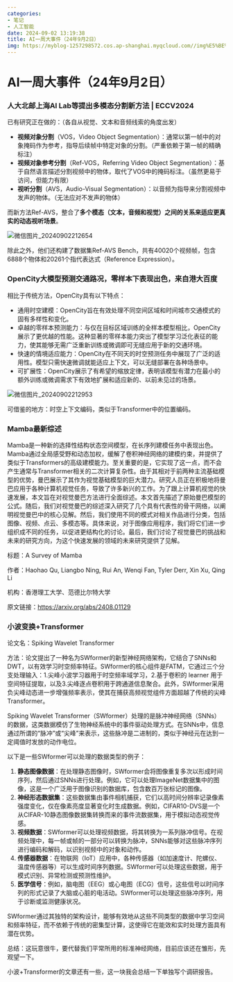 ```yaml
---
categories:
- 笔记
- 人工智能
date: 2024-09-02 13:19:38
title: AI一周大事件（24年9月2日）
img: https://myblog-1257298572.cos.ap-shanghai.myqcloud.com//img%E5%BE%AE%E4%BF%A1%E5%9B%BE%E7%89%87_20240902212953.png
---
```


# AI一周大事件（24年9月2日）

### 人大北邮上海AI Lab等提出多模态分割新方法 | ECCV2024

已有研究正在做的：（各自从视觉、文本和音频线索的角度出发）

- **视频对象分割**（VOS，Video Object Segmentation）：通常以第一帧中的对象掩码作为参考，指导后续帧中特定对象的分割。（严重依赖于第一帧的精确标注）
- **视频对象参考分割**（Ref-VOS，Referring Video Object Segmentation）：基于自然语言描述分割视频中的物体，取代了VOS中的掩码标注。（虽然更易于访问，但能力有限）
- **视听分割**（AVS，Audio-Visual Segmentation）：以音频为指导来分割视频中发声的物体。（无法应对不发声的物体）

而新方法Ref-AVS，整合了**多个模态（文本，音频和视觉）**之间的关系来适应更真实的**动态视听场景**。

![微信图片_20240902212654](https://myblog-1257298572.cos.ap-shanghai.myqcloud.com//img%E5%BE%AE%E4%BF%A1%E5%9B%BE%E7%89%87_20240902212654.png)

除此之外，他们还构建了数据集Ref-AVS Bench，共有40020个视频帧，包含6888个物体和20261个指代表达式（Reference Expression）。

### OpenCity大模型预测交通路况，零样本下表现出色，来自港大百度

相比于传统方法，OpenCity具有以下特点：

- 通用时空建模：OpenCity旨在有效处理不同空间区域和时间城市交通模式的固有多样性和变化。
- 卓越的零样本预测能力：与仅在目标区域训练的全样本模型相比，OpenCity展示了更优越的性能。这种显著的零样本能力突出了模型学习泛化表征的能力，使其能够无需广泛重新训练或微调即可无缝应用于新的交通环境。
- 快速的情境适应能力：OpenCity在不同天的时空预测任务中展现了广泛的适用性。模型只需快速微调就能适应上下文，可以无缝部署在各种场景中。
- 可扩展性：OpenCity展示了有希望的缩放定律，表明该模型有潜力在最小的额外训练或微调需求下有效地扩展和适应新的、以前未见过的场景。

![微信图片_20240902212953](https://myblog-1257298572.cos.ap-shanghai.myqcloud.com//img%E5%BE%AE%E4%BF%A1%E5%9B%BE%E7%89%87_20240902212953.png)

可借鉴的地方：时空上下文编码，类似于Transformer中的位置编码。

### Mamba最新综述

Mamba是一种新的选择性结构状态空间模型，在长序列建模任务中表现出色。Mamba通过全局感受野和动态加权，缓解了卷积神经网络的建模约束，并提供了类似于Transformers的高级建模能力。至关重要的是，它实现了这一点，而不会产生通常与Transformer相关的二次计算复杂性。由于其相对于前两种主流基础模型的优势，曼巴展示了其作为视觉基础模型的巨大潜力。研究人员正在积极地将曼巴应用于各种计算机视觉任务，导致了许多新兴的工作。为了跟上计算机视觉的快速发展，本文旨在对视觉曼巴方法进行全面综述。本文首先描述了原始曼巴模型的公式。随后，我们对视觉曼巴的综述深入研究了几个具有代表性的骨干网络，以阐明视觉曼巴中的核心见解。然后，我们使用不同的模式对相关作品进行分类，包括图像、视频、点云、多模态等。具体来说，对于图像应用程序，我们将它们进一步组织成不同的任务，以促进更结构化的讨论。最后，我们讨论了视觉曼巴的挑战和未来的研究方向，为这个快速发展的领域的未来研究提供了见解。

标题：A Survey of Mamba

作者：Haohao Qu, Liangbo Ning, Rui An, Wenqi Fan, Tyler Derr, Xin Xu, Qing Li

机构：香港理工大学、范德比尔特大学

原文链接：https://arxiv.org/abs/2408.01129

### 小波变换+Transformer

论文名：Spiking Wavelet Transformer

方法：论文提出了一种名为SWformer的新型神经网络架构，它结合了SNNs和DWT，以有效学习时空频率特征。SWformer的核心组件是FATM，它通过三个分支处理输入：1.尖峰小波学习器用于时空频率域学习，2.基于卷积的 learner 用于空间特征提取，以及3.尖峰逐点卷积用于跨通道信息聚合。此外，SWformer采用负尖峰动态进一步增强频率表示，使其在捕获高频视觉组件方面超越了传统的尖峰Transformer。

Spiking Wavelet Transformer（SWformer）处理的是脉冲神经网络（SNNs）的数据，这类数据模仿了生物神经系统中的事件驱动处理方式。在SNNs中，信息通过所谓的“脉冲”或“尖峰”来表示，这些脉冲是二进制的，类似于神经元在达到一定阈值时发放的动作电位。

以下是一些SWformer可以处理的数据类型的例子：

1. **静态图像数据**：在处理静态图像时，SWformer会将图像重复多次以形成时间序列，然后通过SNNs进行处理。例如，它可以处理ImageNet数据集中的图像，这是一个广泛用于图像识别的数据库，包含数百万张标记的图像。
2. **神经形态数据集**：这些数据集由事件相机捕获，它们以高时间分辨率记录像素强度变化，仅在像素亮度显著变化时生成数据。例如，CIFAR10-DVS是一个从CIFAR-10静态图像数据集转换而来的事件流数据集，用于模拟动态视觉传感。
3. **视频数据**：SWformer可以处理视频数据，将其转换为一系列脉冲信号。在视频处理中，每一帧或帧的一部分可以转换为脉冲，SNNs能够对这些脉冲序列进行编码和解码，以识别视频中的对象和动作。
4. **传感器数据**：在物联网（IoT）应用中，各种传感器（如加速度计、陀螺仪、温度传感器等）可以生成时间序列数据。SWformer可以处理这些数据，用于模式识别、异常检测或预测性维护。
5. **医学信号**：例如，脑电图（EEG）或心电图（ECG）信号，这些信号以时间序列的形式记录了大脑或心脏的电活动。SWformer可以处理这些脉冲序列，用于诊断或监测健康状况。

SWformer通过其独特的架构设计，能够有效地从这些不同类型的数据中学习空间和频率特征，而不依赖于传统的密集型计算，这使得它在能效和实时处理方面具有潜在优势。

总结：这玩意很牛，要代替我们平常所用的标准神经网络，目前应该还在雏形，先观望一下。

小波+Transformer的文章还有一些，这一块我会总结一下单独写个调研报告。
